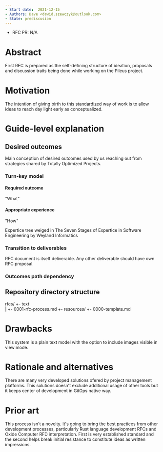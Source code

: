 ```yaml
---
- Start date:  2021-12-15
- Authors: Dave <dawid.szewczyk@outlook.com>
- State: prediscusion
---
```


- RFC PR: N/A

# Abstract
First RFC is prepared as the self-defining structure of ideation, proposals and discussion traits being done while working on the Pileus project.

# Motivation
The intention of giving birth to this standardized way of work is to allow ideas to reach day light early as conceptualized.

# Guide-level explanation
## Desired outcomes
Main conception of desired outcomes used by us reaching out from strategies shared by Totally Optimized Projects. 

### Turn-key model
#### Required outcome
"What"

#### Appropriate experience
"How"

Expertice tree weiged in The Seven Stages of Expertice in Software Engineering by Weyland Informatics

### Transition to deliverables

RFC document is itself deliverable. Any other deliverable should have own RFC proposal.

### Outcomes path dependency 

## Repository directory structure
rfcs/
+- text\
|  +- 0001-rfc-process.md
+- resources/
+- 0000-template.md

# Drawbacks
This system is a plain text model with the option to include images visible in view mode.

# Rationale and alternatives
There are many very developed solutions ofered by project management platforms. This solutions doesn't exclude additional usage of other tools but it keeps center of development in GitOps native way.

# Prior art
This process isn't a novelty. It's going to bring the best practices from other development processes, particularly Rust language development RFCs and Oxide Computer RFD interpretation. First is very established standard and the second helps break initial resistance to constitute ideas as written impressions.
